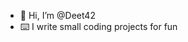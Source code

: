 - 👋 Hi, I’m @Deet42
- ⌨️ I write small coding projects for fun

<!---
Deet42/Deet42 is a ✨ special ✨ repository because its `README.md` (this file) appears on your GitHub profile.
You can click the Preview link to take a look at your changes.
--->
